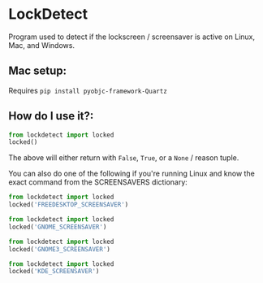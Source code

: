 # LockDetect

Program used to detect if the lockscreen / screensaver is active on Linux, Mac, and Windows.

## Mac setup:

Requires ``pip install pyobjc-framework-Quartz``

## How do I use it?:

```py
from lockdetect import locked
locked()
```

The above will either return with ``False``, ``True``, or a ``None`` / reason tuple.

You can also do one of the following if you're running Linux and know the exact command from the SCREENSAVERS dictionary:

```py
from lockdetect import locked
locked('FREEDESKTOP_SCREENSAVER')
```

```py
from lockdetect import locked
locked('GNOME_SCREENSAVER')
```

```py
from lockdetect import locked
locked('GNOME3_SCREENSAVER')
```

```py
from lockdetect import locked
locked('KDE_SCREENSAVER')
```
